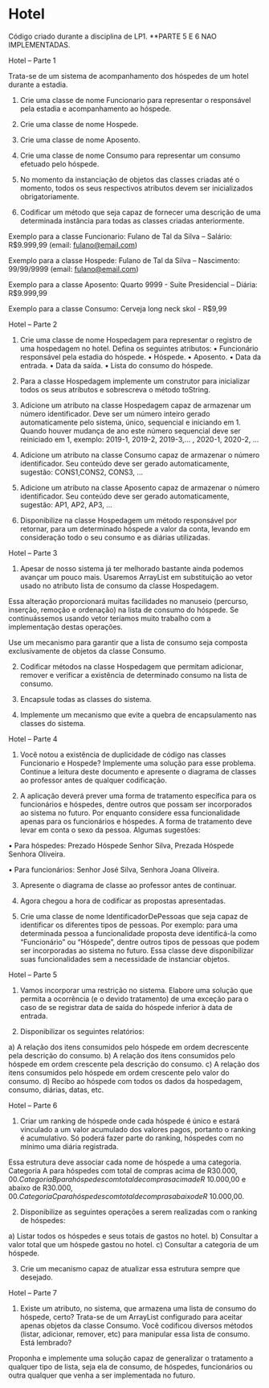 # Hotel
Código criado durante a disciplina de LP1.
**PARTE 5 E 6 NAO IMPLEMENTADAS.

Hotel – Parte 1

Trata-se de um sistema de acompanhamento dos hóspedes de um hotel durante a estadia. 

1.	Crie uma classe de nome Funcionario para representar o responsável pela estadia e acompanhamento ao hóspede. 

2.	Crie uma classe de nome Hospede. 

3.	Crie uma classe de nome Aposento.

4.	Crie uma classe de nome Consumo para representar um consumo efetuado pelo hóspede. 

5.	No momento da instanciação de objetos das classes criadas até o momento, todos os seus respectivos atributos devem ser inicializados obrigatoriamente.

6.	Codificar um método que seja capaz de fornecer uma descrição de uma determinada instância para todas as classes criadas anteriormente. 

Exemplo para a classe Funcionario: 
Fulano de Tal da Silva – Salário: R$9.999,99
(email: fulano@email.com)

Exemplo para a classe Hospede: 
Fulano de Tal da Silva – Nascimento: 99/99/9999
(email: fulano@email.com)

Exemplo para a classe Aposento: 
Quarto 9999 - Suite Presidencial – Diária: R$9.999,99

Exemplo para a classe Consumo: 
Cerveja long neck skol - R$9,99

Hotel – Parte 2 

1.	Crie uma classe de nome Hospedagem para representar o registro de uma hospedagem no hotel. Defina os seguintes atributos:
•	Funcionário responsável pela estadia do hóspede.
•	Hóspede.
•	Aposento.
•	Data da entrada.
•	Data da saída.
•	Lista do consumo do hóspede.
 
2.	Para a classe Hospedagem implemente um construtor para inicializar todos os seus atributos e  sobrescreva o método toString.

3.	Adicione um atributo na classe Hospedagem capaz de armazenar um número identificador. Deve ser um número inteiro gerado automaticamente pelo sistema, único, sequencial e iniciando em 1. Quando houver mudança de ano este número sequencial deve ser reiniciado em 1, exemplo: 2019-1, 2019-2, 2019-3,... , 2020-1, 2020-2, ...

4.	Adicione um atributo na classe Consumo capaz de armazenar o número identificador. Seu conteúdo deve ser gerado automaticamente, sugestão: CONS1,CONS2, CONS3, ...

5.	Adicione um atributo na classe Aposento capaz de armazenar o número identificador. Seu conteúdo deve ser gerado automaticamente, sugestão: AP1, AP2, AP3, ...

6.	Disponibilize na classe Hospedagem um método responsável por retornar, para um determinado hóspede a valor da conta, levando em consideração todo o seu consumo e as diárias utilizadas. 

Hotel – Parte 3 

1.	Apesar de nosso sistema já ter melhorado bastante ainda podemos avançar um pouco mais. Usaremos ArrayList em substituição ao vetor usado no atributo lista de consumo da  classe Hospedagem.

Essa alteração proporcionará muitas facilidades no manuseio (percurso, inserção, remoção e ordenação) na lista de consumo do hóspede. Se continuássemos usando vetor teríamos muito trabalho com a implementação destas operações. 

Use um mecanismo para garantir que a lista de consumo seja composta exclusivamente de objetos da classe Consumo.

2.	Codificar métodos na classe Hospedagem que permitam adicionar, remover e verificar a existência de determinado consumo na lista de consumo.

3.	Encapsule todas as classes do sistema.

4.	Implemente um mecanismo que evite a quebra de encapsulamento nas classes do sistema.

Hotel – Parte 4 

1.	Você notou a existência de duplicidade de código nas classes Funcionario e Hospede? Implemente uma solução para esse problema. Continue a leitura deste documento e apresente o diagrama de classes ao professor antes de qualquer codificação.

2.	A aplicação deverá prever uma forma de tratamento específica para os funcionários e hóspedes, dentre outros que possam ser incorporados ao sistema no futuro. Por enquanto considere essa funcionalidade apenas para os funcionários e hóspedes. A forma de tratamento deve levar em conta o sexo da pessoa. Algumas sugestões:

•	Para hóspedes: Prezado Hóspede Senhor Silva, Prezada Hóspede Senhora Oliveira.

•	Para funcionários: Senhor José Silva, Senhora Joana Oliveira.

3.	Apresente o diagrama de classe ao professor antes de continuar. 

4.	Agora chegou a hora de codificar as propostas apresentadas.

5.	Crie uma classe de nome IdentificadorDePessoas que seja capaz de identificar os diferentes tipos de pessoas. Por exemplo: para uma determinada pessoa a funcionalidade proposta deve identificá-la como “Funcionário” ou “Hóspede”, dentre outros tipos de pessoas que podem ser incorporadas ao sistema no futuro. Essa classe deve disponibilizar suas funcionalidades sem a necessidade de instanciar objetos.

Hotel – Parte 5

1.	Vamos incorporar uma restrição no sistema. Elabore uma solução que permita a ocorrência (e o devido tratamento) de uma exceção para o caso de se registrar data de saída do hóspede inferior à data de entrada.
 
2.	Disponibilizar os seguintes relatórios:

a)	A relação dos itens consumidos pelo hóspede em ordem decrescente pela descrição do consumo.
b)	A relação dos itens consumidos pelo hóspede em ordem crescente pela descrição do consumo.
c)	A relação dos itens consumidos pelo hóspede em ordem crescente pelo valor do consumo.
d)	Recibo ao hóspede com todos os dados da hospedagem, consumo, diárias, datas, etc.

Hotel – Parte 6

1.	Criar um ranking de hóspede onde cada hóspede é único e estará vinculado a um valor acumulado dos valores pagos, portanto o ranking é acumulativo. Só poderá fazer parte do ranking, hóspedes com no mínimo uma diária registrada. 

Essa estrutura deve associar cada nome de hóspede a uma categoria. Categoria A para hóspedes com total de compras acima de R$30.000,00. Categoria B para hóspedes com total de compras acima de R$ 10.000,00 e abaixo de R$30.000,00. Categoria C para hóspedes com total de compras abaixo de R$ 10.000,00.



2.	Disponibilize as seguintes operações a serem realizadas com o ranking de hóspedes:

a)	Listar todos os hóspedes e seus totais de gastos no hotel.
b)	Consultar a valor total que um hóspede gastou no hotel.
c)	Consultar a categoria de um hóspede.

3.	Crie um mecanismo capaz de atualizar essa estrutura sempre que desejado.
 
Hotel – Parte 7 

1.	Existe um atributo, no sistema, que armazena uma lista de consumo do hóspede, certo? Trata-se de um ArrayList configurado para aceitar apenas objetos da classe Consumo. Você codificou diversos métodos (listar, adicionar, remover, etc) para manipular essa lista de consumo. Está lembrado? 

Proponha e implemente uma solução capaz de generalizar o tratamento a qualquer tipo de lista, seja ela de consumo, de hóspedes, funcionários ou outra qualquer que venha a ser implementada no futuro. 
